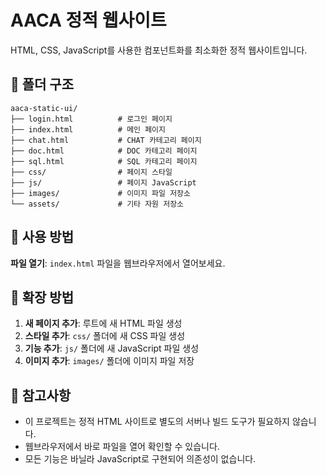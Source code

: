 # AACA 정적 웹사이트

HTML, CSS, JavaScript를 사용한 컴포넌트화를 최소화한 정적 웹사이트입니다.

## 📁 폴더 구조

```
aaca-static-ui/
├── login.html          # 로그인 페이지
├── index.html          # 메인 페이지
├── chat.html           # CHAT 카테고리 페이지
├── doc.html            # DOC 카테고리 페이지
├── sql.html            # SQL 카테고리 페이지
├── css/                # 페이지 스타일
├── js/                 # 페이지 JavaScript
├── images/             # 이미지 파일 저장소
└── assets/             # 기타 자원 저장소
```

## 🚀 사용 방법

**파일 열기**: `index.html` 파일을 웹브라우저에서 열어보세요.

## 🔧 확장 방법

1. **새 페이지 추가**: 루트에 새 HTML 파일 생성
2. **스타일 추가**: `css/` 폴더에 새 CSS 파일 생성
3. **기능 추가**: `js/` 폴더에 새 JavaScript 파일 생성
4. **이미지 추가**: `images/` 폴더에 이미지 파일 저장

## 📝 참고사항

- 이 프로젝트는 정적 HTML 사이트로 별도의 서버나 빌드 도구가 필요하지 않습니다.
- 웹브라우저에서 바로 파일을 열어 확인할 수 있습니다.
- 모든 기능은 바닐라 JavaScript로 구현되어 의존성이 없습니다.
